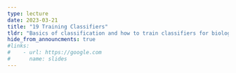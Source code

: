 ```yaml
---
type: lecture
date: 2023-03-21
title: "19 Training Classifiers"
tldr: "Basics of classification and how to train classifiers for biological data."
hide_from_announcments: true
#links: 
#    - url: https://google.com
#      name: slides
---
```

